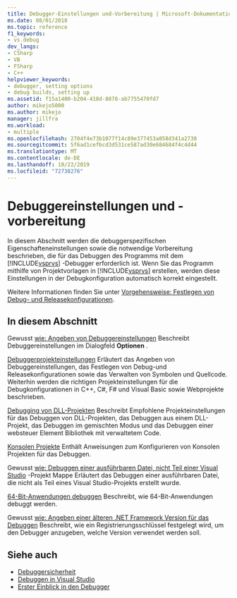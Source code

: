 ```yaml
---
title: Debugger-Einstellungen und-Vorbereitung | Microsoft-Dokumentation
ms.date: 08/01/2018
ms.topic: reference
f1_keywords:
- vs.debug
dev_langs:
- CSharp
- VB
- FSharp
- C++
helpviewer_keywords:
- debugger, setting options
- debug builds, setting up
ms.assetid: f15a1400-b204-418d-8878-ab7755470fd7
author: mikejo5000
ms.author: mikejo
manager: jillfra
ms.workload:
- multiple
ms.openlocfilehash: 2704f4e73b1077f14c89e377453a858d341a2738
ms.sourcegitcommit: 5f6ad1cefbcd3d531ce587ad30e684684f4c4d44
ms.translationtype: MT
ms.contentlocale: de-DE
ms.lasthandoff: 10/22/2019
ms.locfileid: "72738276"
---
```

# <a name="debugger-settings-and-preparation"></a>Debuggereinstellungen und -vorbereitung
In diesem Abschnitt werden die debuggerspezifischen Eigenschafteneinstellungen sowie die notwendige Vorbereitung beschrieben, die für das Debuggen des Programms mit dem [!INCLUDE[vsprvs](../code-quality/includes/vsprvs_md.md)] -Debugger erforderlich ist. Wenn Sie das Programm mithilfe von Projektvorlagen in [!INCLUDE[vsprvs](../code-quality/includes/vsprvs_md.md)] erstellen, werden diese Einstellungen in der Debugkonfiguration automatisch korrekt eingestellt.

 Weitere Informationen finden Sie unter [Vorgehensweise: Festlegen von Debug- und Releasekonfigurationen](../debugger/how-to-set-debug-and-release-configurations.md).

## <a name="in-this-section"></a>In diesem Abschnitt

 Gewusst [wie: Angeben von Debuggereinstellungen](../debugger/how-to-specify-debugger-settings.md) Beschreibt Debuggereinstellungen im Dialogfeld **Optionen** .
 
 [Debuggerprojekteinstellungen](../debugger/debugger-project-settings.md) Erläutert das Angeben von Debuggereinstellungen, das Festlegen von Debug-und Releasekonfigurationen sowie das Verwalten von Symbolen und Quellcode. Weiterhin werden die richtigen Projekteinstellungen für die Debugkonfigurationen in C++, C#, F# und Visual Basic sowie Webprojekte beschrieben.

 [Debugging von DLL-Projekten](../debugger/debugging-dll-projects.md) Beschreibt Empfohlene Projekteinstellungen für das Debuggen von DLL-Projekten, das Debuggen aus einem DLL-Projekt, das Debuggen im gemischten Modus und das Debuggen einer websteuer Element Bibliothek mit verwaltetem Code.

 [Konsolen Projekte](../debugger/debugging-preparation-console-projects.md) Enthält Anweisungen zum Konfigurieren von Konsolen Projekten für das Debuggen.

 Gewusst [wie: Debuggen einer ausführbaren Datei, nicht Teil einer Visual Studio](../debugger/how-to-debug-an-executable-not-part-of-a-visual-studio-solution.md) -Projekt Mappe Erläutert das Debuggen einer ausführbaren Datei, die nicht als Teil eines Visual Studio-Projekts erstellt wurde.

 [64-Bit-Anwendungen debuggen](../debugger/debug-64-bit-applications.md) Beschreibt, wie 64-Bit-Anwendungen debuggt werden.

 Gewusst [wie: Angeben einer älteren .NET Framework Version für das Debuggen](../debugger/how-to-specify-a-dotnet-framework-version-for-debugging.md) Beschreibt, wie ein Registrierungsschlüssel festgelegt wird, um den Debugger anzugeben, welche Version verwendet werden soll.

## <a name="see-also"></a>Siehe auch
- [Debuggersicherheit](../debugger/debugger-security.md)
- [Debuggen in Visual Studio](../debugger/index.yml)
- [Erster Einblick in den Debugger](../debugger/debugger-feature-tour.md)